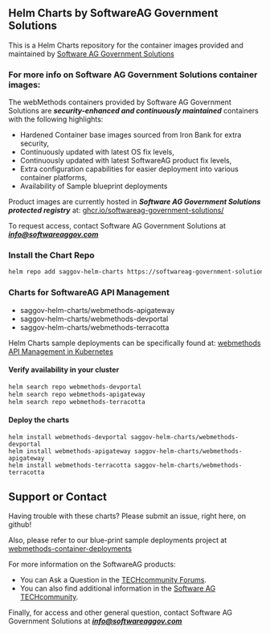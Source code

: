 ## Helm Charts by SoftwareAG Government Solutions

This is a Helm Charts repository for the container images provided and maintained by [Software AG Government Solutions](https://www.softwareaggov.com)

### For more info on Software AG Government Solutions container images:

The webMethods containers provided by Software AG Government Solutions are ***security-enhanced and continuously maintained*** containers with the following highlights:

- Hardened Container base images sourced from Iron Bank for extra security,
- Continuously updated with latest OS fix levels,
- Continuously updated with latest SoftwareAG product fix levels,
- Extra configuration capabilities for easier deployment into various container platforms,
- Availability of Sample blueprint deployments

Product images are currently hosted in ***Software AG Government Solutions protected registry*** at: [ghcr.io/softwareag-government-solutions/](https://github.com/orgs/softwareag-government-solutions/packages)

To request access, contact Software AG Government Solutions at ***info@softwareaggov.com***

### Install the Chart Repo

```bash
helm repo add saggov-helm-charts https://softwareag-government-solutions.github.io/saggov-helm-charts
```

### Charts for SoftwareAG API Management

- saggov-helm-charts/webmethods-apigateway
- saggov-helm-charts/webmethods-devportal
- saggov-helm-charts/webmethods-terracotta

Helm Charts sample deployments can be specifically found at: [webmethods API Management in Kubernetes](https://github.com/softwareag-government-solutions/webmethods-container-deployments/tree/main/kubernetes/api_management/)


#### Verify availability in your cluster

```bash
helm search repo webmethods-devportal
helm search repo webmethods-apigateway
helm search repo webmethods-terracotta
```

#### Deploy the charts

```
helm install webmethods-devportal saggov-helm-charts/webmethods-devportal
helm install webmethods-apigateway saggov-helm-charts/webmethods-apigateway
helm install webmethods-terracotta saggov-helm-charts/webmethods-terracotta
```

## Support or Contact

Having trouble with these charts? Please submit an issue, right here, on github!

Also, please refer to our blue-print sample deployments project at [webmethods-container-deployments](https://github.com/softwareag-government-solutions/webmethods-container-deployments)

For more information on the SoftwareAG products:
 - You can Ask a Question in the [TECHcommunity Forums](http://tech.forums.softwareag.com).
 - You can also find additional information in the [Software AG TECHcommunity](http://techcommunity.softwareag.com).

Finally, for access and other general question, contact Software AG Government Solutions at ***info@softwareaggov.com***

